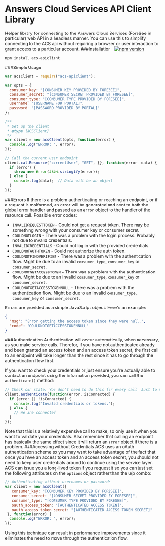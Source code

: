 Answers Cloud Services API Client Library
===================
Helper library for connecting to the Answers Cloud Services (ForeSee in particular) web API in a headless manner. You can use this to simplify connecting to the ACS api without requiring a browser or user interaction to grant access to a particular account.
###Installation &nbsp;  [![npm version](https://badge.fury.io/js/acs-apiclient.svg)](http://badge.fury.io/js/acs-apiclient)
```sh
npm install acs-apiclient
```
###Simple Usage
```javascript
var acsClient = require("acs-apiclient");

var opts = {
  consumer_key: "[CONSUMER KEY PROVIDED BY FORESEE]",
  consumer_secret: "[CONSUMER SECRET PROVIDED BY FORESEE]",
  consumer_type: "[CONSUMER TYPE PROVIDED BY FORESEE]",
  username: "[USERNAME FOR PORTAL]",
  password: "[PASSWORD PROVIDED BY PORTAL]"
};

/**
 * Set up the client
 * @type {ACSClient}
 */
var client = new acsClient(opts, function(error) {
  console.log("ERROR: ", error);
});

// Call the current user endpoint
client.callResource("currentUser", "GET", {}, function(error, data) {
  if (error) {
    throw new Error(JSON.stringify(error));
  } else {
    console.log(data);  // Data will be an object
  }
});
```
###Errors
If there is a problem authenticating or reaching an endpoint, or if a request is malformed, an error will be generated and sent to both the global error handler and passed as an `error` object to the handler of the resource call. Possible error codes:
* `INVALIDREQUESTTOKEN` - Could not get a request token. There may be something wrong with your consumer key or consumer secret.
* `COULDNOTLOGIN` - There was a problem with the login process. Probably not due to invalid credentials.
* `INVALIDCREDENTIALS` - Could not log in with the provided credentials.
* `COULDNOTAUTHTOKEN` - Could not authorize the auth token.
* `COULDNOTFINDVERIFIER` - There was a problem with the authentication flow. Might be due to an invalid `consumer_type`, `consumer_key` or `consumer_secret`.
* `COULDNOTGETACCESSTOKEN` - There was a problem with the authentication flow. Might be due to an invalid `consumer_type`, `consumer_key` or `consumer_secret`.
* `COULDNOTGETACCESSTOKENNULL` - There was a problem with the authentication flow. Might be due to an invalid `consumer_type`, `consumer_key` or `consumer_secret`.

Errors are provided as a simple JavaScript object. Here's an example:
```json
{
  "msg": "Error getting the access token since they were null.",
  "code": "COULDNOTGETACCESSTOKENNULL"
}
```
###Authentication
Authentication will occur automatically, when necessary, as you make service calls. Therefor, if you have not authenticated already and been granted an access token and an access token secret, the first call to an endpoint will take longer than the rest since it has to go through the authentication flow first.

If you want to check your credentials or just ensure you're actually able to contact an endpoint using the information provided, you can call the `authenticate()` method:
```javascript
// Check our state. You don't need to do this for every call. Just to validate credentials or tokens for the first time.
client.authenticate(function(error, isConnected) {
  if (error || !isConnected) {
    console.log("Invalid credentials or tokens.");
  } else {
    // We are connected
  }
});
```
Note that this is a relatively expensive call to make, so only use it when you want to validate your credentials. Also remember that calling an endpoint has basically the same effect since it will return an `error` object if there is a problem.
###Accessing without Credentials
ACS uses an oAuth authentication scheme so you may want to take advantage of the fact that once you have an access token and an access token secret, you should not need to keep user credentials around to continue using the service layer. ACS can issue you a long-lived token if you request it so you can just set the following attributes on the `options` object rather than the u/p combo:
```javascript
// Authenticating without usernames or passwords
var client = new acsClient({
   consumer_key: "[CONSUMER KEY PROVIDED BY FORESEE]",
   consumer_secret: "[CONSUMER SECRET PROVIDED BY FORESEE]",
   consumer_type: "[CONSUMER TYPE PROVIDED BY FORESEE]",
   oauth_access_token: "[AUTHENTICATED ACCESS TOKEN]",
   oauth_access_token_secret: "[AUTHENTICATED ACCESS TOKEN SECRET]"
 }, function(error) {
  console.log("ERROR: ", error);
});
```
Using this technique can result in performance improvements since it eliminates the need to move through the authentication flow.